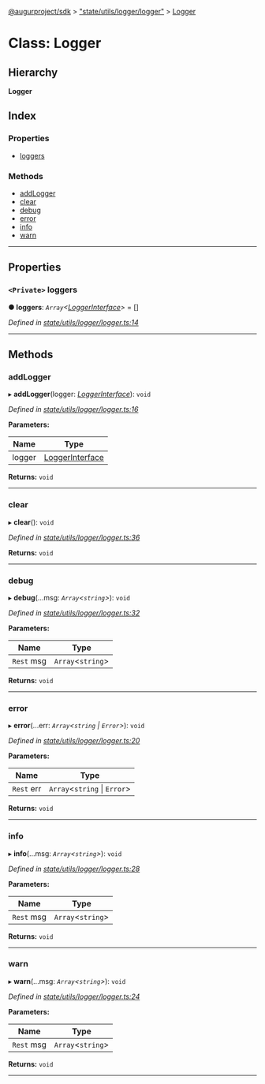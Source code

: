 [@augurproject/sdk](../README.md) > ["state/utils/logger/logger"](../modules/_state_utils_logger_logger_.md) > [Logger](../classes/_state_utils_logger_logger_.logger.md)

# Class: Logger

## Hierarchy

**Logger**

## Index

### Properties

* [loggers](_state_utils_logger_logger_.logger.md#loggers)

### Methods

* [addLogger](_state_utils_logger_logger_.logger.md#addlogger)
* [clear](_state_utils_logger_logger_.logger.md#clear)
* [debug](_state_utils_logger_logger_.logger.md#debug)
* [error](_state_utils_logger_logger_.logger.md#error)
* [info](_state_utils_logger_logger_.logger.md#info)
* [warn](_state_utils_logger_logger_.logger.md#warn)

---

## Properties

<a id="loggers"></a>

### `<Private>` loggers

**● loggers**: *`Array`<[LoggerInterface](../interfaces/_state_utils_logger_logger_.loggerinterface.md)>* =  []

*Defined in [state/utils/logger/logger.ts:14](https://github.com/AugurProject/augur/blob/1991ef64ef/packages/augur-sdk/src/state/utils/logger/logger.ts#L14)*

___

## Methods

<a id="addlogger"></a>

###  addLogger

▸ **addLogger**(logger: *[LoggerInterface](../interfaces/_state_utils_logger_logger_.loggerinterface.md)*): `void`

*Defined in [state/utils/logger/logger.ts:16](https://github.com/AugurProject/augur/blob/1991ef64ef/packages/augur-sdk/src/state/utils/logger/logger.ts#L16)*

**Parameters:**

| Name | Type |
| ------ | ------ |
| logger | [LoggerInterface](../interfaces/_state_utils_logger_logger_.loggerinterface.md) |

**Returns:** `void`

___
<a id="clear"></a>

###  clear

▸ **clear**(): `void`

*Defined in [state/utils/logger/logger.ts:36](https://github.com/AugurProject/augur/blob/1991ef64ef/packages/augur-sdk/src/state/utils/logger/logger.ts#L36)*

**Returns:** `void`

___
<a id="debug"></a>

###  debug

▸ **debug**(...msg: *`Array`<`string`>*): `void`

*Defined in [state/utils/logger/logger.ts:32](https://github.com/AugurProject/augur/blob/1991ef64ef/packages/augur-sdk/src/state/utils/logger/logger.ts#L32)*

**Parameters:**

| Name | Type |
| ------ | ------ |
| `Rest` msg | `Array`<`string`> |

**Returns:** `void`

___
<a id="error"></a>

###  error

▸ **error**(...err: *`Array`<`string` \| `Error`>*): `void`

*Defined in [state/utils/logger/logger.ts:20](https://github.com/AugurProject/augur/blob/1991ef64ef/packages/augur-sdk/src/state/utils/logger/logger.ts#L20)*

**Parameters:**

| Name | Type |
| ------ | ------ |
| `Rest` err | `Array`<`string` \| `Error`> |

**Returns:** `void`

___
<a id="info"></a>

###  info

▸ **info**(...msg: *`Array`<`string`>*): `void`

*Defined in [state/utils/logger/logger.ts:28](https://github.com/AugurProject/augur/blob/1991ef64ef/packages/augur-sdk/src/state/utils/logger/logger.ts#L28)*

**Parameters:**

| Name | Type |
| ------ | ------ |
| `Rest` msg | `Array`<`string`> |

**Returns:** `void`

___
<a id="warn"></a>

###  warn

▸ **warn**(...msg: *`Array`<`string`>*): `void`

*Defined in [state/utils/logger/logger.ts:24](https://github.com/AugurProject/augur/blob/1991ef64ef/packages/augur-sdk/src/state/utils/logger/logger.ts#L24)*

**Parameters:**

| Name | Type |
| ------ | ------ |
| `Rest` msg | `Array`<`string`> |

**Returns:** `void`

___

